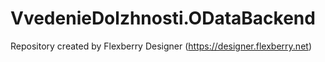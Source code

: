 # VvedenieDolzhnosti.ODataBackend
Repository created by Flexberry Designer (https://designer.flexberry.net)
